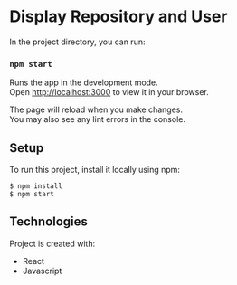 # Display Repository and User

In the project directory, you can run:

### `npm start`

Runs the app in the development mode.\
Open [http://localhost:3000](http://localhost:3000) to view it in your browser.

The page will reload when you make changes.\
You may also see any lint errors in the console.

## Setup

To run this project, install it locally using npm:

```
$ npm install
$ npm start
```

## Technologies

Project is created with:

-  React
-  Javascript
